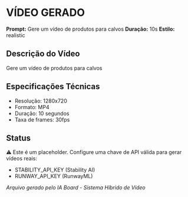 # VÍDEO GERADO
      
**Prompt:** Gere um vídeo de produtos para calvos
**Duração:** 10s
**Estilo:** realistic

## Descrição do Vídeo
Gere um vídeo de produtos para calvos

## Especificações Técnicas
- Resolução: 1280x720
- Formato: MP4
- Duração: 10 segundos
- Taxa de frames: 30fps

## Status
⚠️ Este é um placeholder. Configure uma chave de API válida para gerar vídeos reais:
- STABILITY_API_KEY (Stability AI)
- RUNWAY_API_KEY (RunwayML)

*Arquivo gerado pelo IA Board - Sistema Híbrido de Vídeo*